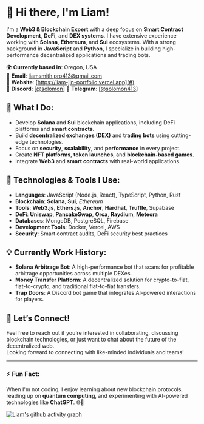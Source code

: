 # 👋 Hi there, I'm Liam!

I'm a **Web3 & Blockchain Expert** with a deep focus on **Smart Contract Development**, **DeFi**, and **DEX systems**. I have extensive experience working with **Solana**, **Ethereum**, and **Sui** ecosystems. With a strong background in **JavaScript** and **Python**, I specialize in building high-performance decentralized applications and trading bots.

🌍 **Currently based in**: Oregon, USA  
📧 **Email**: liamsmith.pro413@gmail.com  
🔗 **Website**: [https://liam-jin-portfolio.vercel.app](#)  
💬 **Discord**: [[@solomon](https://discord.com/users/627956888541331525)]
📲 **Telegram**: [[@solomon413](https://t.me/@solomon0413)]

## 🚀 What I Do:
- Develop **Solana** and **Sui** blockchain applications, including DeFi platforms and **smart contracts**.
- Build **decentralized exchanges (DEX)** and **trading bots** using cutting-edge technologies.
- Focus on **security**, **scalability**, and **performance** in every project.
- Create **NFT platforms**, **token launches**, and **blockchain-based games**.
- Integrate **Web3** and **smart contracts** with real-world applications.

## 🔧 Technologies & Tools I Use:
- **Languages**: JavaScript (Node.js, React), TypeScript, Python, Rust  
- **Blockchain**: **Solana**, **Sui**, *Ethereum*
- **Tools**: **Web3.js**, **Ethers.js**, **Anchor**, **Hardhat**, **Truffle**, Supabase  
- **DeFi**: **Uniswap**, **PancakeSwap**, **Orca**, **Raydium**, **Meteora**  
- **Databases**: MongoDB, PostgreSQL, Firebase  
- **Development Tools**: Docker, Vercel, AWS
- **Security**: Smart contract audits, DeFi security best practices

## 💡 Currently Work History:
- **Solana Arbitrage Bot**: A high-performance bot that scans for profitable arbitrage opportunities across multiple DEXes.
- **Money Transfer Platform**: A decentralized solution for crypto-to-fiat, fiat-to-crypto, and traditional fiat-to-fiat transfers.
- **Trap Doors**: A Discord bot game that integrates AI-powered interactions for players.

## 💬 Let’s Connect!
Feel free to reach out if you’re interested in collaborating, discussing blockchain technologies, or just want to chat about the future of the decentralized web.  
Looking forward to connecting with like-minded individuals and teams!

---

### ⚡ Fun Fact:
When I'm not coding, I enjoy learning about new blockchain protocols, reading up on **quantum computing**, and experimenting with AI-powered technologies like **ChatGPT**. 🌐🚀

[![Liam's github activity graph](https://github-readme-activity-graph.vercel.app/graph?username=liam0413&theme=react-dark)](https://github.com/liam0413/github-readme-activity-graph)
